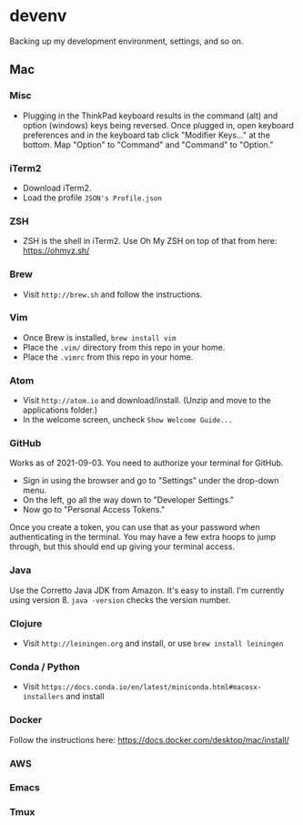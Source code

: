 # devenv
Backing up my development environment, settings, and so on.

## Mac

### Misc

* Plugging in the ThinkPad keyboard results in the command (alt) and option (windows)
keys being reversed. Once plugged in, open keyboard preferences and in the keyboard tab
click "Modifier Keys..." at the bottom. Map "Option" to "Command" and "Command" to
"Option."

### iTerm2

* Download iTerm2.
* Load the profile `JSON's Profile.json`

### ZSH

* ZSH is the shell in iTerm2. Use Oh My ZSH on top of that from here: https://ohmyz.sh/

### Brew

* Visit `http://brew.sh` and follow the instructions.

### Vim

* Once Brew is installed, `brew install vim`
* Place the `.vim/` directory from this repo in your home.
* Place the `.vimrc` from this repo in your home.

### Atom

* Visit `http://atom.io` and download/install. (Unzip and move to the applications folder.)
* In the welcome screen, uncheck `Show Welcome Guide...`

### GitHub

Works as of 2021-09-03. You need to authorize your terminal for GitHub.

* Sign in using the browser and go to "Settings" under the drop-down menu.
* On the left, go all the way down to "Developer Settings."
* Now go to "Personal Access Tokens."

Once you create a token, you can use that as your password when authenticating in
the terminal. You may have a few extra hoops to jump through, but this should
end up giving your terminal access.

### Java

Use the Corretto Java JDK from Amazon. It's easy to install. I'm currently using version 8. `java -version` checks the version number.

### Clojure

* Visit `http://leiningen.org` and install, or use `brew install leiningen`

### Conda / Python

* Visit `https://docs.conda.io/en/latest/miniconda.html#macosx-installers` and install

### Docker

Follow the instructions here: https://docs.docker.com/desktop/mac/install/

### AWS

### Emacs

### Tmux



